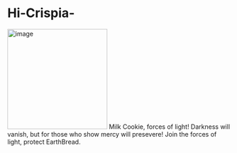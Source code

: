 # Hi-Crispia-
<img width="225" height="225" alt="image" src="https://github.com/user-attachments/assets/a4ce729c-cd63-453d-a68b-741199bf7819" /> 
Milk Cookie, forces of light! 
Darkness will vanish, but for those who show mercy will presevere! Join the forces of light, protect EarthBread.
